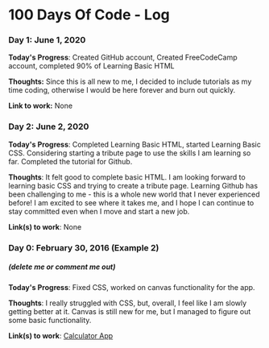 # 100 Days Of Code - Log

### Day 1: June 1, 2020

**Today's Progress**: Created GitHub account, Created FreeCodeCamp account, completed 90% of Learning Basic HTML

**Thoughts:** Since this is all new to me, I decided to include tutorials as my time coding, otherwise I would be here forever and burn out quickly.

**Link to work:** None

### Day 2: June 2, 2020

**Today's Progress**: Completed Learning Basic HTML, started Learning Basic CSS. Considering starting a tribute page to use the skills I am learning so far. Completed the tutorial for Github.

**Thoughts**: It felt good to complete basic HTML. I am looking forward to learning basic CSS and trying to create a tribute page. Learning Github has been challenging to me - this is a whole new world that I never experienced before! I am excited to see where it takes me, and I hope I can continue to stay committed even when I move and start a new job.

**Link(s) to work**: None

### Day 0: February 30, 2016 (Example 2)
##### (delete me or comment me out)

**Today's Progress**: Fixed CSS, worked on canvas functionality for the app.

**Thoughts**: I really struggled with CSS, but, overall, I feel like I am slowly getting better at it. Canvas is still new for me, but I managed to figure out some basic functionality.

**Link(s) to work**: [Calculator App](http://www.example.com)
